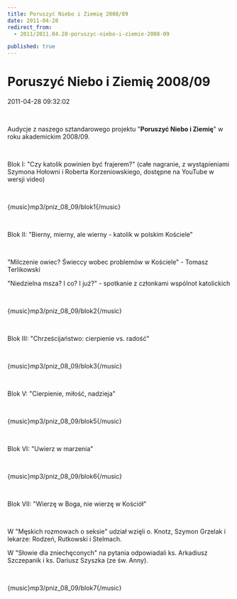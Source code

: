 ```yaml
---
title: Poruszyć Niebo i Ziemię 2008/09
date: 2011-04-28
redirect_from: 
  - 2011/2011.04.28-poruszyc-niebo-i-ziemie-2008-09

published: true
---
```




# Poruszyć Niebo i Ziemię 2008/09

<time>2011-04-28 09:32:02</time>


 


Audycje z naszego sztandarowego projektu "**Poruszyć Niebo i Ziemię**" w roku akademickim 2008/09.


 


Blok I: "Czy katolik powinien być frajerem?" (całe nagranie, z wystąpieniami Szymona Hołowni i Roberta Korzeniowskiego, dostępne na YouTube w wersji video)


 


{music}mp3/pniz_08_09/blok1{/music}


 


Blok II: "Bierny, mierny, ale wierny - katolik w polskim Kościele"


 


"Milczenie owiec? Świeccy wobec problemów w Kościele" - Tomasz Terlikowski


"Niedzielna msza? I co? I już?" - spotkanie z członkami wspólnot katolickich


 


{music}mp3/pniz_08_09/blok2{/music}


 


Blok III: "Chrześcijaństwo: cierpienie vs. radość"


 


{music}mp3/pniz_08_09/blok3{/music}


 


Blok V: "Cierpienie, miłość, nadzieja"


 


{music}mp3/pniz_08_09/blok5{/music}


 


Blok VI: "Uwierz w marzenia"


 


{music}mp3/pniz_08_09/blok6{/music}


 


Blok VII: "Wierzę w Boga, nie wierzę w Kościół"


 


W "Męskich rozmowach o seksie" udział wzięli o. Knotz, Szymon Grzelak i lekarze: Rodzeń, Rutkowski i Stelmach.


W "Słowie dla zniechęconych" na pytania odpowiadali ks. Arkadiusz Szczepanik i ks. Dariusz Szyszka (ze św. Anny).


 


{music}mp3/pniz_08_09/blok7{/music}


<!--{{json:{"created_date":"2011-04-28 09:32:02","publish_down":"0000-00-00 00:00:00","id":"141"}}}-->